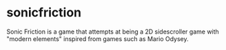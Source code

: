 # sonicfriction
Sonic Friction is a game that attempts at being a 2D sidescroller game with "modern elements" inspired from games such as Mario Odysey.
